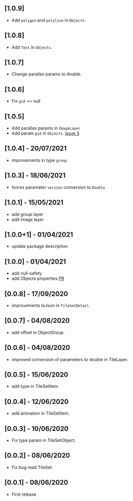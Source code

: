 ## [1.0.9]
* Add `polygon` and `polyline` in `Objects`.

## [1.0.8]
* Add `Text` in `Objects`.

## [1.0.7]
* Change parallax params to double.

## [1.0.6]
* Fix `gid` == null

## [1.0.5]
* Add parallax params in `ImageLayer`
* Add param `gid` in `Objects`. [issue 3](https://github.com/RafaelBarbosatec/tiled_json_reader/issues/3)

## [1.0.4] - 20/07/2021
* improvements in type `group`

## [1.0.3] - 18/06/2021
* forces parameter `version` conversion to `Double`

## [1.0.1] - 15/05/2021
* add group layer
* add image layer

## [1.0.0+1] - 01/04/2021
* update package description

## [1.0.0] - 01/04/2021
* add null-safety
* add Objects properties [PR](https://github.com/RafaelBarbosatec/tiled_json_reader/pull/2)

## [0.0.8] - 17/09/2020
* improvements toJson in `TileSetDetail`.

## [0.0.7] - 04/08/2020
* add offset in ObjectGroup.

## [0.0.6] - 04/08/2020
* improved conversion of parameters to double in TileLayer.

## [0.0.5] - 15/06/2020
* add type in TileSetItem.

## [0.0.4] - 12/06/2020
* add animation in TileSetItem.

## [0.0.3] - 10/06/2020
* Fix type param in TileSetObject.

## [0.0.2] - 08/06/2020
* Fix bug read TileSet.

## [0.0.1] - 08/06/2020
* First release
